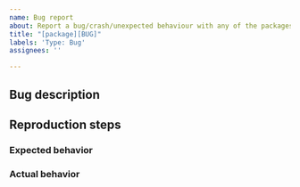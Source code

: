 ```yaml
---
name: Bug report
about: Report a bug/crash/unexpected behaviour with any of the packages of the library (rooting, integrity or antipiracy)
title: "[package][BUG]"
labels: 'Type: Bug'
assignees: ''

---
```



## Bug description
<!-- A description of what the bug is -->


## Reproduction steps
<!-- Steps to reproduce the behavior, if applicable -->


### Expected behavior
<!-- What should happen -->


### Actual behavior
<!-- What instead happens -->


